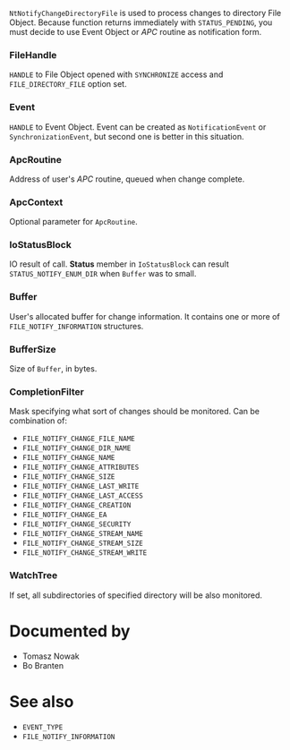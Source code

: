 `NtNotifyChangeDirectoryFile` is used to process changes to directory File Object. Because function returns immediately with `STATUS_PENDING`, you must decide to use Event Object or *APC* routine as notification form.

### FileHandle

`HANDLE` to File Object opened with `SYNCHRONIZE` access and `FILE_DIRECTORY_FILE` option set.

### Event

`HANDLE` to Event Object. Event can be created as `NotificationEvent` or `SynchronizationEvent`, but second one is better in this situation.

### ApcRoutine

Address of user's *APC* routine, queued when change complete.

### ApcContext

Optional parameter for `ApcRoutine`.

### IoStatusBlock

IO result of call. **Status** member in `IoStatusBlock` can result `STATUS_NOTIFY_ENUM_DIR` when `Buffer` was to small.

### Buffer

User's allocated buffer for change information. It contains one or more of `FILE_NOTIFY_INFORMATION` structures.

### BufferSize

Size of `Buffer`, in bytes.

### CompletionFilter

Mask specifying what sort of changes should be monitored. Can be combination of:

* `FILE_NOTIFY_CHANGE_FILE_NAME`
* `FILE_NOTIFY_CHANGE_DIR_NAME`
* `FILE_NOTIFY_CHANGE_NAME`
* `FILE_NOTIFY_CHANGE_ATTRIBUTES`
* `FILE_NOTIFY_CHANGE_SIZE`
* `FILE_NOTIFY_CHANGE_LAST_WRITE`
* `FILE_NOTIFY_CHANGE_LAST_ACCESS`
* `FILE_NOTIFY_CHANGE_CREATION`
* `FILE_NOTIFY_CHANGE_EA`
* `FILE_NOTIFY_CHANGE_SECURITY`
* `FILE_NOTIFY_CHANGE_STREAM_NAME`
* `FILE_NOTIFY_CHANGE_STREAM_SIZE`
* `FILE_NOTIFY_CHANGE_STREAM_WRITE`

### WatchTree

If set, all subdirectories of specified directory will be also monitored.

# Documented by

* Tomasz Nowak
* Bo Branten

# See also

* `EVENT_TYPE`
* `FILE_NOTIFY_INFORMATION`
